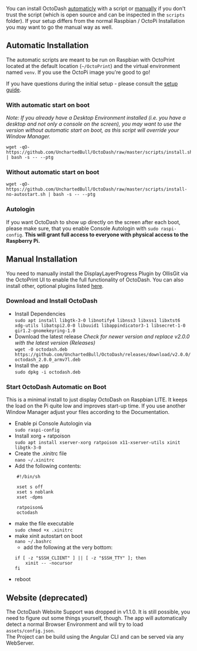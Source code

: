 You can install OctoDash [automaticly](#automatic-installation) with a script or [manually](#manual-installation) if you don't trust the script (which is open source and can be inspected in the `scripts` folder). If your setup differs from the normal Raspbian / OctoPi Installation you may want to go the manual way as well.

## Automatic Installation

The automatic scripts are meant to be run on Raspbian with OctoPrint located at the default location (`~/OctoPrint`) and the virtual environment named `venv`. If you use the OctoPi image you're good to go!

If you have questions during the initial setup - please consult the [setup guide](https://github.com/UnchartedBull/OctoDash/wiki/Setup-&-Settings).

### With automatic start on boot

*Note: If you already have a Desktop Environment installed (i.e. you have a desktop and not only a console on the screen), you may want to use the version without automatic start on boot, as this script will override your Window Manager.*
```
wget -qO- https://github.com/UnchartedBull/OctoDash/raw/master/scripts/install.sh | bash -s -- --ptg
```

### Without automatic start on boot
```
wget -qO- https://github.com/UnchartedBull/OctoDash/raw/master/scripts/install-no-autostart.sh | bash -s -- --ptg
```

### Autologin
If you want OctoDash to show up directly on the screen after each boot, please make sure, that you enable Console Autologin with `sudo raspi-config`. **This will grant full access to everyone with physical access to the Raspberry Pi.**


## Manual Installation
You need to manually install the DisplayLayerProgress Plugin by OllisGit via the OctoPrint UI to enable the full functionality of OctoDash. You can also install other, optional plugins listed [here](https://github.com/UnchartedBull/OctoDash/wiki/Plugins).

### Download and Install OctoDash

- Install Dependencies  
`sudo apt install libgtk-3-0 libnotify4 libnss3 libxss1 libxtst6 xdg-utils libatspi2.0-0 libuuid1 libappindicator3-1 libsecret-1-0 gir1.2-gnomekeyring-1.0`
- Download the latest release *Check for newer version and replace v2.0.0 with the latest version (Releases)*  
`wget -O octodash.deb https://github.com/UnchartedBull/OctoDash/releases/download/v2.0.0/octodash_2.0.0_armv7l.deb`
- Install the app  
`sudo dpkg -i octodash.deb`

### Start OctoDash Automatic on Boot

This is a minimal install to just display OctoDash on Raspbian LITE. It keeps the load on the Pi quite low and improves start-up time. If you use another Window Manager adjust your files according to the Documentation.

- Enable pi Console Autologin via  
`sudo raspi-config`
- Install xorg + ratpoison  
`sudo apt install xserver-xorg ratpoison x11-xserver-utils xinit libgtk-3-0`
- Create the .xinitrc file  
`nano ~/.xinitrc`
- Add the following contents:
```
    #!/bin/sh

    xset s off
    xset s noblank
    xset -dpms

    ratpoison&
    octodash
```
- make the file executable  
`sudo chmod +x .xinitrc`
- make xinit autostart on boot  
`nano ~/.bashrc`
  - add the following at the very bottom:
  ```
  if [ -z "$SSH_CLIENT" ] || [ -z "$SSH_TTY" ]; then
      xinit -- -nocursor
  fi
  ```
- reboot

## Website (deprecated)

The OctoDash Website Support was dropped in v1.1.0. It is still possible, you need to figure out some things yourself, though. The app will automatically detect a normal Browser Environment and will try to load `assets/config.json`.  
The Project can be build using the Angular CLI and can be served via any WebServer.